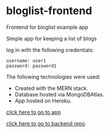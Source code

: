 # bloglist-frontend
Frontend for bloglist example app

Simple app for keeping a list of blogs

log in with the following credentials:
```
username: user1
password: password1
```

The following technologies were used:
- Created with the MERN stack.
- Database hosted via MongoDBAtlas.
- App hosted on Heroku.

[click here to go to app](https://limitless-mountain-76869.herokuapp.com/)

[click here to go to backend repo](https://github.com/nicksama88/blog-exercise)
